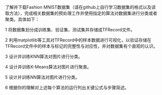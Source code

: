 了解并下载Fashion MNIST数据集（请在github上自行学习数据集的格式以及读取方法），完成相关数据集的预处理工作并使用指定的算法对数据集进行分类或者聚类。具体如下：

1 将数据集划分成训练集、验证集、测试集并存储成TFRecord文件。

2 利用matplotlib等工具对TFRecord中的样本数据进行可视化，以验证存储在TFRecord文件中的样本与标记的完整性与对应性，并对数据集有个直观的认识。

3 设计并训练KNN算法对图片进行分类。

4 设计并训练K-Means算法对图片进行聚类。

5 设计并训练NN算法对图片进行分类。

6 根据你的理解对上述每个算法的运行列出关键公式与步骤简述。
